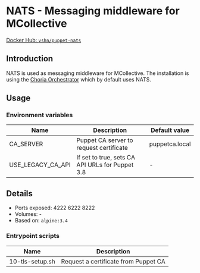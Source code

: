 # NATS - Messaging middleware for MCollective

[Docker Hub: `vshn/puppet-nats`](https://hub.docker.com/r/vshn/puppet-nats/)

## Introduction

NATS is used as messaging middleware for MCollective. The installation is using
the [Choria Orchestrator](http://choria.io/) which by default
uses NATS.

## Usage

### Environment variables

| Name                 | Description                               | Default value      |
| ----                 | ----------------------------------------- | -------------      |
| CA_SERVER            | Puppet CA server to request certificate   | puppetca.local     |
| USE_LEGACY_CA_API    | If set to true, sets CA API URLs for Puppet 3.8 | -                  |

## Details

* Ports exposed: 4222 6222 8222
* Volumes: -
* Based on: `alpine:3.4`

### Entrypoint scripts

| Name            | Description                          |
| ----            | -----------                          |
| 10-tls-setup.sh | Request a certificate from Puppet CA |
